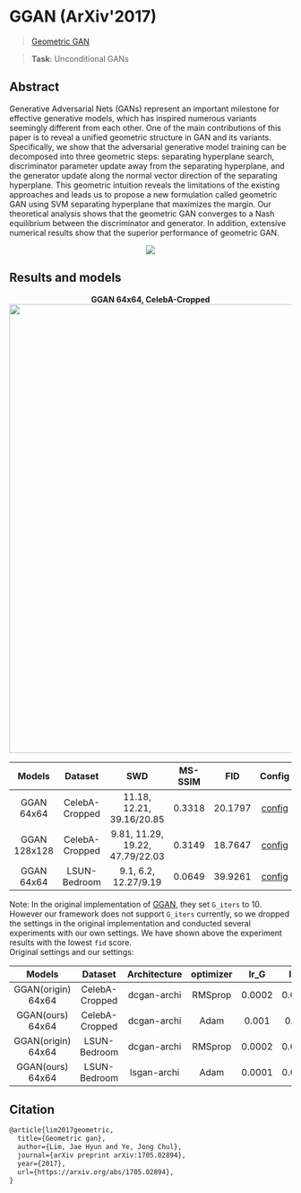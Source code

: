 # GGAN (ArXiv'2017)

> [Geometric GAN](https://arxiv.org/abs/1705.02894)

> **Task**: Unconditional GANs

<!-- [ALGORITHM] -->

## Abstract

<!-- [ABSTRACT] -->

Generative Adversarial Nets (GANs) represent an important milestone for effective generative models, which has inspired numerous variants seemingly different from each other. One of the main contributions of this paper is to reveal a unified geometric structure in GAN and its variants. Specifically, we show that the adversarial generative model training can be decomposed into three geometric steps: separating hyperplane search, discriminator parameter update away from the separating hyperplane, and the generator update along the normal vector direction of the separating hyperplane. This geometric intuition reveals the limitations of the existing approaches and leads us to propose a new formulation called geometric GAN using SVM separating hyperplane that maximizes the margin. Our theoretical analysis shows that the geometric GAN converges to a Nash equilibrium between the discriminator and generator. In addition, extensive numerical results show that the superior performance of geometric GAN.

<!-- [IMAGE] -->

<div align=center>
<img src="https://user-images.githubusercontent.com/28132635/143051600-6a3e5c37-259e-4b77-a847-c6ad1eafa65f.JPG"/>
</div>

## Results and models

<div align="center">
  <b> GGAN 64x64, CelebA-Cropped</b>
  <br/>
  <img src="https://user-images.githubusercontent.com/22982797/116691577-9067d800-a9ed-11eb-8ea4-be79884d8502.PNG" width="800"/>
</div>

|    Models    |    Dataset     |               SWD               | MS-SSIM |   FID   |                             Config                              |                              Download                              |
| :----------: | :------------: | :-----------------------------: | :-----: | :-----: | :-------------------------------------------------------------: | :----------------------------------------------------------------: |
|  GGAN 64x64  | CelebA-Cropped |    11.18, 12.21, 39.16/20.85    | 0.3318  | 20.1797 | [config](https://github.com/open-mmlab/mmediting/tree/master/configs/ggan/ggan_dcgan-archi_lr1e-3-1xb128-12Mimgs_celeba-cropped-64x64.py) | [model](https://download.openmmlab.com/mmgen/ggan/ggan_celeba-cropped_dcgan-archi_lr-1e-3_64_b128x1_12m.pth)  \| [log](https://download.openmmlab.com/mmgen/ggan/ggan_celeba-cropped_dcgan-archi_lr-1e-3_64_b128x1_12m_20210430_113839.log.json) |
| GGAN 128x128 | CelebA-Cropped | 9.81, 11.29, 19.22, 47.79/22.03 | 0.3149  | 18.7647 | [config](https://github.com/open-mmlab/mmediting/tree/master/configs/ggan/ggan_dcgan-archi_lr1e-4-1xb64-10Mimgs_celeba-cropped-128x128.py) | [model](https://download.openmmlab.com/mmgen/ggan/ggan_celeba-cropped_dcgan-archi_lr-1e-4_128_b64x1_10m_20210430_143027-516423dc.pth) \| [log](https://download.openmmlab.com/mmgen/ggan/ggan_celeba-cropped_dcgan-archi_lr-1e-4_128_b64x1_10m_20210423_154258.log.json) |
|  GGAN 64x64  |  LSUN-Bedroom  |      9.1, 6.2, 12.27/9.19       | 0.0649  | 39.9261 | [config](https://github.com/open-mmlab/mmediting/tree/master/configs/ggan/ggan_lsgan-archi_lr1e-4-1xb128-20Mimgs_lsun-bedroom-64x64.py) | [model](https://download.openmmlab.com/mmgen/ggan/ggan_lsun-bedroom_lsgan_archi_lr-1e-4_64_b128x1_20m_20210430_143114-5d99b76c.pth) \| [log](https://download.openmmlab.com/mmgen/ggan/ggan_lsun-bedroom_lsgan_archi_lr-1e-4_64_b128x1_20m_20210428_202027.log.json) |

Note: In the original implementation of [GGAN](https://github.com/lim0606/pytorch-geometric-gan), they set `G_iters` to 10. However our framework does not support `G_iters` currently, so we dropped the settings in the original implementation and conducted several experiments with our own settings. We have shown above the experiment results with the lowest `fid` score. \
Original settings and our settings:

|       Models       |    Dataset     | Architecture | optimizer |  lr_G  |  lr_D  | G_iters | D_iters |
| :----------------: | :------------: | :----------: | :-------: | :----: | :----: | :-----: | :-----: |
| GGAN(origin) 64x64 | CelebA-Cropped | dcgan-archi  |  RMSprop  | 0.0002 | 0.0002 |   10    |    1    |
|  GGAN(ours) 64x64  | CelebA-Cropped | dcgan-archi  |   Adam    | 0.001  | 0.001  |    1    |    1    |
| GGAN(origin) 64x64 |  LSUN-Bedroom  | dcgan-archi  |  RMSprop  | 0.0002 | 0.0002 |   10    |    1    |
|  GGAN(ours) 64x64  |  LSUN-Bedroom  | lsgan-archi  |   Adam    | 0.0001 | 0.0001 |    1    |    1    |

## Citation

```latex
@article{lim2017geometric,
  title={Geometric gan},
  author={Lim, Jae Hyun and Ye, Jong Chul},
  journal={arXiv preprint arXiv:1705.02894},
  year={2017},
  url={https://arxiv.org/abs/1705.02894},
}
```

